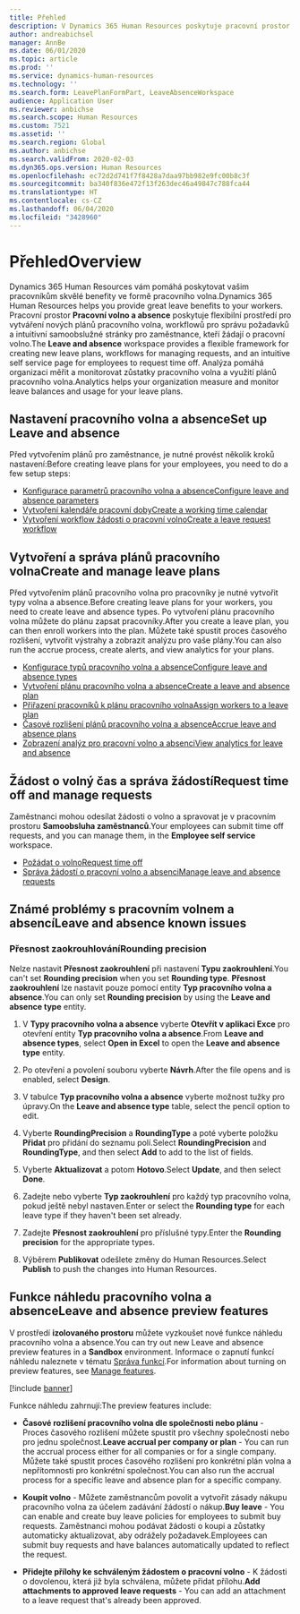 ```yaml
---
title: Přehled
description: V Dynamics 365 Human Resources poskytuje pracovní prostor Pracovní volno a absence flexibilní prostředí pro vytváření nových plánů pracovního volna, workflowů pro správu požadavků a intuitivní samoobslužné stránky pro zaměstnance, kteří žádají o pracovní volno.
author: andreabichsel
manager: AnnBe
ms.date: 06/01/2020
ms.topic: article
ms.prod: ''
ms.service: dynamics-human-resources
ms.technology: ''
ms.search.form: LeavePlanFormPart, LeaveAbsenceWorkspace
audience: Application User
ms.reviewer: anbichse
ms.search.scope: Human Resources
ms.custom: 7521
ms.assetid: ''
ms.search.region: Global
ms.author: anbichse
ms.search.validFrom: 2020-02-03
ms.dyn365.ops.version: Human Resources
ms.openlocfilehash: ec72d2d741f7f8428a7daa97bb982e9fc00b8c3f
ms.sourcegitcommit: ba340f836e472f13f263dec46a49847c788fca44
ms.translationtype: HT
ms.contentlocale: cs-CZ
ms.lasthandoff: 06/04/2020
ms.locfileid: "3428960"
---
```

# <a name="overview"></a><span data-ttu-id="2b1c0-103">Přehled</span><span class="sxs-lookup"><span data-stu-id="2b1c0-103">Overview</span></span>

<span data-ttu-id="2b1c0-104">Dynamics 365 Human Resources vám pomáhá poskytovat vašim pracovníkům skvělé benefity ve formě pracovního volna.</span><span class="sxs-lookup"><span data-stu-id="2b1c0-104">Dynamics 365 Human Resources helps you provide great leave benefits to your workers.</span></span> <span data-ttu-id="2b1c0-105">Pracovní prostor **Pracovní volno a absence** poskytuje flexibilní prostředí pro vytváření nových plánů pracovního volna, workflowů pro správu požadavků a intuitivní samoobslužné stránky pro zaměstnance, kteří žádají o pracovní volno.</span><span class="sxs-lookup"><span data-stu-id="2b1c0-105">The **Leave and absence** workspace provides a flexible framework for creating new leave plans, workflows for managing requests, and an intuitive self service page for employees to request time off.</span></span> <span data-ttu-id="2b1c0-106">Analýza pomáhá organizaci měřit a monitorovat zůstatky pracovního volna a využití plánů pracovního volna.</span><span class="sxs-lookup"><span data-stu-id="2b1c0-106">Analytics helps your organization measure and monitor leave balances and usage for your leave plans.</span></span>

## <a name="set-up-leave-and-absence"></a><span data-ttu-id="2b1c0-107">Nastavení pracovního volna a absence</span><span class="sxs-lookup"><span data-stu-id="2b1c0-107">Set up Leave and absence</span></span>

<span data-ttu-id="2b1c0-108">Před vytvořením plánů pro zaměstnance, je nutné provést několik kroků nastavení:</span><span class="sxs-lookup"><span data-stu-id="2b1c0-108">Before creating leave plans for your employees, you need to do a few setup steps:</span></span>

- [<span data-ttu-id="2b1c0-109">Konfigurace parametrů pracovního volna a absence</span><span class="sxs-lookup"><span data-stu-id="2b1c0-109">Configure leave and absence parameters</span></span>](hr-leave-and-absence-parameters.md)
- [<span data-ttu-id="2b1c0-110">Vytvoření kalendáře pracovní doby</span><span class="sxs-lookup"><span data-stu-id="2b1c0-110">Create a working time calendar</span></span>](hr-leave-and-absence-working-time-calendar.md)
- [<span data-ttu-id="2b1c0-111">Vytvoření workflow žádosti o pracovní volno</span><span class="sxs-lookup"><span data-stu-id="2b1c0-111">Create a leave request workflow</span></span>](hr-leave-and-absence-workflow.md)

## <a name="create-and-manage-leave-plans"></a><span data-ttu-id="2b1c0-112">Vytvoření a správa plánů pracovního volna</span><span class="sxs-lookup"><span data-stu-id="2b1c0-112">Create and manage leave plans</span></span>

<span data-ttu-id="2b1c0-113">Před vytvořením plánů pracovního volna pro pracovníky je nutné vytvořit typy volna a absence.</span><span class="sxs-lookup"><span data-stu-id="2b1c0-113">Before creating leave plans for your workers, you need to create leave and absence types.</span></span> <span data-ttu-id="2b1c0-114">Po vytvoření plánu pracovního volna můžete do plánu zapsat pracovníky.</span><span class="sxs-lookup"><span data-stu-id="2b1c0-114">After you create a leave plan, you can then enroll workers into the plan.</span></span> <span data-ttu-id="2b1c0-115">Můžete také spustit proces časového rozlišení, vytvořit výstrahy a zobrazit analýzu pro vaše plány.</span><span class="sxs-lookup"><span data-stu-id="2b1c0-115">You can also run the accrue process, create alerts, and view analytics for your plans.</span></span>

- [<span data-ttu-id="2b1c0-116">Konfigurace typů pracovního volna a absence</span><span class="sxs-lookup"><span data-stu-id="2b1c0-116">Configure leave and absence types</span></span>](hr-leave-and-absence-types.md)
- [<span data-ttu-id="2b1c0-117">Vytvoření plánu pracovního volna a absence</span><span class="sxs-lookup"><span data-stu-id="2b1c0-117">Create a leave and absence plan</span></span>](hr-leave-and-absence-plans.md)
- [<span data-ttu-id="2b1c0-118">Přiřazení pracovníků k plánu pracovního volna</span><span class="sxs-lookup"><span data-stu-id="2b1c0-118">Assign workers to a leave plan</span></span>](hr-leave-and-absence-enroll.md)
- [<span data-ttu-id="2b1c0-119">Časové rozlišení plánů pracovního volna a absence</span><span class="sxs-lookup"><span data-stu-id="2b1c0-119">Accrue leave and absence plans</span></span>](hr-leave-and-absence-accrue.md)
- [<span data-ttu-id="2b1c0-120">Zobrazení analýz pro pracovní volno a absenci</span><span class="sxs-lookup"><span data-stu-id="2b1c0-120">View analytics for leave and absence</span></span>](hr-leave-and-absence-analytics.md)

## <a name="request-time-off-and-manage-requests"></a><span data-ttu-id="2b1c0-121">Žádost o volný čas a správa žádostí</span><span class="sxs-lookup"><span data-stu-id="2b1c0-121">Request time off and manage requests</span></span>

<span data-ttu-id="2b1c0-122">Zaměstnanci mohou odesílat žádosti o volno a spravovat je v pracovním prostoru **Samoobsluha zaměstnanců**.</span><span class="sxs-lookup"><span data-stu-id="2b1c0-122">Your employees can submit time off requests, and you can manage them, in the **Employee self service** workspace.</span></span>

- [<span data-ttu-id="2b1c0-123">Požádat o volno</span><span class="sxs-lookup"><span data-stu-id="2b1c0-123">Request time off</span></span>](hr-employee-self-service-request-time-off.md)
- [<span data-ttu-id="2b1c0-124">Správa žádostí o pracovní volno a absenci</span><span class="sxs-lookup"><span data-stu-id="2b1c0-124">Manage leave and absence requests</span></span>](hr-employee-self-service-manage-requests.md)

## <a name="leave-and-absence-known-issues"></a><span data-ttu-id="2b1c0-125">Známé problémy s pracovním volnem a absencí</span><span class="sxs-lookup"><span data-stu-id="2b1c0-125">Leave and absence known issues</span></span>

### <a name="rounding-precision"></a><span data-ttu-id="2b1c0-126">Přesnost zaokrouhlování</span><span class="sxs-lookup"><span data-stu-id="2b1c0-126">Rounding precision</span></span>

<span data-ttu-id="2b1c0-127">Nelze nastavit **Přesnost zaokrouhlení** při nastavení **Typu zaokrouhlení**.</span><span class="sxs-lookup"><span data-stu-id="2b1c0-127">You can't set **Rounding precision** when you set **Rounding type**.</span></span> <span data-ttu-id="2b1c0-128">**Přesnost zaokrouhlení** lze nastavit pouze pomocí entity **Typ pracovního volna a absence**.</span><span class="sxs-lookup"><span data-stu-id="2b1c0-128">You can only set **Rounding precision** by using the **Leave and absence type** entity.</span></span> 

1. <span data-ttu-id="2b1c0-129">V **Typy pracovního volna a absence** vyberte **Otevřít v aplikaci Exce** pro otevření entity **Typ pracovního volna a absence**.</span><span class="sxs-lookup"><span data-stu-id="2b1c0-129">From **Leave and absence types**, select **Open in Excel** to open the **Leave and absence type** entity.</span></span>

2. <span data-ttu-id="2b1c0-130">Po otevření a povolení souboru vyberte **Návrh**.</span><span class="sxs-lookup"><span data-stu-id="2b1c0-130">After the file opens and is enabled, select **Design**.</span></span>

3. <span data-ttu-id="2b1c0-131">V tabulce **Typ pracovního volna a absence** vyberte možnost tužky pro úpravy.</span><span class="sxs-lookup"><span data-stu-id="2b1c0-131">On the **Leave and absence type** table, select the pencil option to edit.</span></span>

4. <span data-ttu-id="2b1c0-132">Vyberte **RoundingPrecision** a **RoundingType** a poté vyberte položku **Přidat** pro přidání do seznamu polí.</span><span class="sxs-lookup"><span data-stu-id="2b1c0-132">Select **RoundingPrecision** and **RoundingType**, and then select **Add** to add to the list of fields.</span></span>

5. <span data-ttu-id="2b1c0-133">Vyberte **Aktualizovat** a potom **Hotovo**.</span><span class="sxs-lookup"><span data-stu-id="2b1c0-133">Select **Update**, and then select **Done**.</span></span>

6. <span data-ttu-id="2b1c0-134">Zadejte nebo vyberte **Typ zaokrouhlení** pro každý typ pracovního volna, pokud ještě nebyl nastaven.</span><span class="sxs-lookup"><span data-stu-id="2b1c0-134">Enter or select the **Rounding type** for each leave type if they haven't been set already.</span></span> 

7. <span data-ttu-id="2b1c0-135">Zadejte **Přesnost zaokrouhlení** pro příslušné typy.</span><span class="sxs-lookup"><span data-stu-id="2b1c0-135">Enter the **Rounding precision** for the appropriate types.</span></span>

8. <span data-ttu-id="2b1c0-136">Výběrem **Publikovat** odešlete změny do Human Resources.</span><span class="sxs-lookup"><span data-stu-id="2b1c0-136">Select **Publish** to push the changes into Human Resources.</span></span>

## <a name="leave-and-absence-preview-features"></a><span data-ttu-id="2b1c0-137">Funkce náhledu pracovního volna a absence</span><span class="sxs-lookup"><span data-stu-id="2b1c0-137">Leave and absence preview features</span></span>

<span data-ttu-id="2b1c0-138">V prostředí **izolovaného prostoru** můžete vyzkoušet nové funkce náhledu pracovního volna a absence.</span><span class="sxs-lookup"><span data-stu-id="2b1c0-138">You can try out new Leave and absence preview features in a **Sandbox** environment.</span></span> <span data-ttu-id="2b1c0-139">Informace o zapnutí funkcí náhledu naleznete v tématu [Správa funkcí](hr-admin-manage-features.md).</span><span class="sxs-lookup"><span data-stu-id="2b1c0-139">For information about turning on preview features, see [Manage features](hr-admin-manage-features.md).</span></span> 

[!include [banner](includes/preview-feature.md)]

<span data-ttu-id="2b1c0-140">Funkce náhledu zahrnují:</span><span class="sxs-lookup"><span data-stu-id="2b1c0-140">The preview features include:</span></span>

- <span data-ttu-id="2b1c0-141">**Časové rozlišení pracovního volna dle společnosti nebo plánu** - Proces časového rozlišení můžete spustit pro všechny společnosti nebo pro jednu společnost.</span><span class="sxs-lookup"><span data-stu-id="2b1c0-141">**Leave accrual per company or plan** - You can run the accrual process either for all companies or for a single company.</span></span> <span data-ttu-id="2b1c0-142">Můžete také spustit proces časového rozlišení pro konkrétní plán volna a nepřítomnosti pro konkrétní společnost.</span><span class="sxs-lookup"><span data-stu-id="2b1c0-142">You can also run the accrual process for a specific leave and absence plan for a specific company.</span></span> 

- <span data-ttu-id="2b1c0-143">**Koupit volno** - Můžete zaměstnancům povolit a vytvořit zásady nákupu pracovního volna za účelem zadávání žádostí o nákup.</span><span class="sxs-lookup"><span data-stu-id="2b1c0-143">**Buy leave** - You can enable and create buy leave policies for employees to submit buy requests.</span></span> <span data-ttu-id="2b1c0-144">Zaměstnanci mohou podávat žádosti o koupi a zůstatky automaticky aktualizovat, aby odrážely požadavek.</span><span class="sxs-lookup"><span data-stu-id="2b1c0-144">Employees can submit buy requests and have balances automatically updated to reflect the request.</span></span>  

- <span data-ttu-id="2b1c0-145">**Přidejte přílohy ke schváleným žádostem o pracovní volno** - K žádosti o dovolenou, která již byla schválena, můžete přidat přílohu.</span><span class="sxs-lookup"><span data-stu-id="2b1c0-145">**Add attachments to approved leave requests** - You can add an attachment to a leave request that's already been approved.</span></span> 

